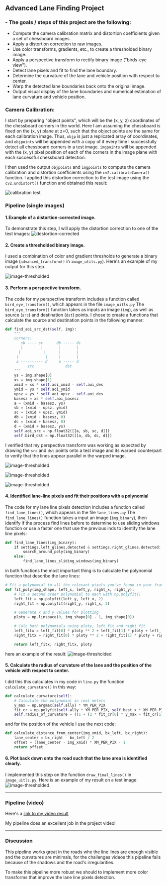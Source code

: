 **Advanced Lane Finding Project**
---

### - The goals / steps of this project are the following:

* Compute the camera calibration matrix and distortion coefficients given a set of chessboard images.
* Apply a distortion correction to raw images.
* Use color transforms, gradients, etc., to create a thresholded binary image.
* Apply a perspective transform to rectify binary image ("birds-eye view").
* Detect lane pixels and fit to find the lane boundary.
* Determine the curvature of the lane and vehicle position with respect to center.
* Warp the detected lane boundaries back onto the original image.
* Output visual display of the lane boundaries and numerical estimation of lane curvature and vehicle position.

### Camera Calibration:
I start by preparing "object points", which will be the (x, y, z) coordinates of the chessboard corners in the world. Here I am assuming the chessboard is fixed on the (x, y) plane at z=0, such that the object points are the same for each calibration image.  Thus, `objp` is just a replicated array of coordinates, and `objpoints` will be appended with a copy of it every time I successfully detect all chessboard corners in a test image.  `imgpoints` will be appended with the (x, y) pixel position of each of the corners in the image plane with each successful chessboard detection.  

I then used the output `objpoints` and `imgpoints` to compute the camera calibration and distortion coefficients using the `cv2.calibrateCamera()` function.  I applied this distortion correction to the test image using the `cv2.undistort()` function and obtained this result: 

![calibration test](resources/output_images/camera_calibration.png)

### Pipeline (single images)

#### 1.Example of a distortion-corrected image.

To demonstrate this step, I will apply the distortion correction to one of the test images:
![destortion-corrected](resources/output_images/distortion-correction.png)

#### 2. Create a thresholded binary image.

I used a combination of color and gradient thresholds to generate a binary image (`advanced_transform()` in `image_utils.py`).  Here's an example of my output for this step.

![image-thresholded](resources/output_images/img-advanced.png)

#### 3. Perform a perspective transform.

The code for my perspective transform includes a function called `bird_eye_transform()`, which appears in the file `image_uitls.py` The `bird_eye_transform()` function takes as inputs an image (`img`), as well as source (`src`) and destination (`dst`) points.  I chose to create a functions that calculate the source and destination points in the following manner:

```python
def find_aoi_src_dst(self, img):
    """
    corners:
       sb ---- sc      db ----- dc
       |        |       |       |
      |          |      |       |
     |            |     |       |
     a ---------- d     a ----- d    
          src              dst
    """
    ys = img.shape[0]
    xs = img.shape[1]
    xmid = xs * self.aoi_xmid - self.aoi_des
    ymid = ys * self.aoi_ymid
    upsz = ys * self.aoi_upsz - self.aoi_des
    basesz = xs * self.aoi_basesz
    a = (xmid - basesz, ys)
    sb = (xmid - upsz, ymid)
    sc = (xmid + upsz, ymid)
    db = (xmid - basesz, 0)
    dc = (xmid + basesz, 0)
    d = (xmid + basesz, ys)
    self.aoi_src = np.float32([[a, sb, sc, d]])
    self.bird_dst = np.float32([[a, db, dc, d]])
```
I verified that my perspective transform was working as expected by drawing the `src` and `dst` points onto a test image and its warped counterpart to verify that the lines appear parallel in the warped image.

![image-thresholded](resources/output_images/aoi_draw.png)

![image-thresholded](resources/output_images/bird-eye.png)

![image-thresholded](resources/output_images/adv-bird-eye.png)

#### 4. Identified lane-line pixels and fit their positions with a polynomial

The code for my lane line pixels detection includes a function called `find_lane_lines()`, which appears in the file `lane_lines.py` The `find_lane_lines()` function takes a input an image (`img_binary`), then identify if the process find lines before to determine to use sliding windows function or use a faster one that use the previous inds to identify the lane line pixels:
```python
def find_lane_lines(img_binary):
    if settings.left_glines.detected & settings.right_glines.detected:
        search_around_poly(img_binary)
    else:
        find_lane_lines_sliding_windows(img_binary)
```
in both functions the most important thing is to calculate the polynomial function that describe the lane lines:
```python
# Fit a polynomial to all the relevant pixels you've found in your frame
def fit_poly(img_shape, left_x, left_y, right_x, right_y):
    # Fit a second order polynomial to each with np.polyfit()
    left_fit = np.polyfit(left_y, left_x, 2)
    right_fit = np.polyfit(right_y, right_x, 2)

    # Generate x and y values for plotting
    ploty = np.linspace(0, img_shape[0] - 1, img_shape[0])

    # Calc both polynomials using ploty, left_fit and right_fit
    left_fitx = left_fit[0] * ploty ** 2 + left_fit[1] * ploty + left_fit[2]
    right_fitx = right_fit[0] * ploty ** 2 + right_fit[1] * ploty + right_fit[2]

    return left_fitx, right_fitx, ploty
``` 
here an example of the result:
![image-thresholded](resources/output_images/sliding-windows.png)

#### 5. Calculate the radius of curvature of the lane and the position of the vehicle with respect to center.

I did this this calculates in my code in `line.py` the function `calculate_curvature()` in this way:
```python
def calculate_curvature(self):
    # Calculate the polynomial in real meters
    y_max = np.argmax(self.ally) * YM_PER_PIX
    fit_cr = np.polyfit(self.ally * YM_PER_PIX, self.best_x * XM_PER_PIX, 2)
    self.radius_of_curvature = ((1 + (2 * fit_cr[0] * y_max + fit_cr[1]) ** 2) ** 1.5) / np.absolute(2 * fit_cr[0])
```
and for the position of the vehicle I use the next code:
```python
def calculate_distance_from_center(img_xmid, bx_left, bx_right):
    lane_center = bx_right - bx_left / 2
    offset = (lane_center - img_xmid) * XM_PER_PIX - 1
    return offset
```

#### 6. Plot back down onto the road such that the lane area is identified clearly.

I implemented this step on the function `draw_final_lines()` in `image_uitls.py`.  Here is an example of my result on a test image:
![image-thresholded](resources/output_images/final-result.png)

---

### Pipeline (video)
Here's a [link to my video result](https://youtu.be/vDFmFY-M0fY)

My pipeline does an excellent job in the project video!

---

### Discussion

This pipeline works great in the roads whe the line lines are enough visible and the curvatures are minimals, for the challenges videos this pipeline fails because of the shadows and the road's irregularities.

To make this pipeline more robust we should to implement more color transforms that improve the lane line pixels detection.
